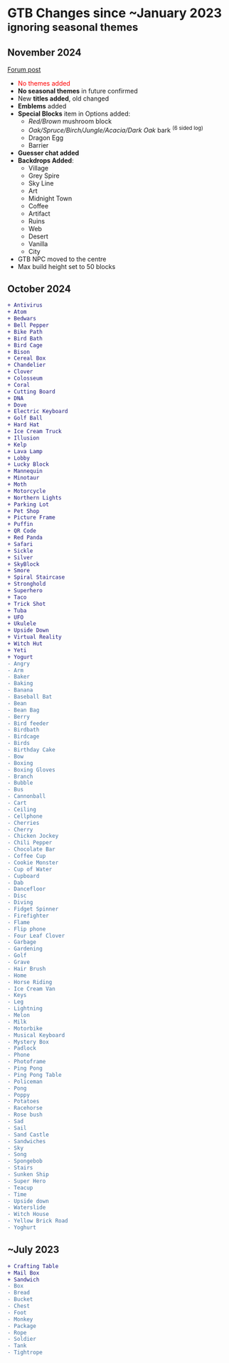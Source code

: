 # GTB Changes since ~January 2023 <sup>ignoring seasonal themes</sup>

## November 2024

[Forum post](https://hypixel.net/threads/build-battle-speed-builders-emblems-1-21-more.5703921/)

-   <span style="color:red">No themes added</span>
-   **No seasonal themes** in future confirmed
-   New **titles added**, old changed
-   **Emblems** added
-   **Special Blocks** item in Options added:
    -   _Red/Brown_ mushroom block
    -   _Oak/Spruce/Birch/Jungle/Acacia/Dark Oak_ bark <sup>(6 sided log)</sup>
    -   Dragon Egg
    -   Barrier
-   **Guesser chat added**
-   **Backdrops Added**:
    -   Village
    -   Grey Spire
    -   Sky Line
    -   Art
    -   Midnight Town
    -   Coffee
    -   Artifact
    -   Ruins
    -   Web
    -   Desert
    -   Vanilla
    -   City
-   GTB NPC moved to the centre
-   Max build height set to 50 blocks

## October 2024

```diff
+ Antivirus
+ Atom
+ Bedwars
+ Bell Pepper
+ Bike Path
+ Bird Bath
+ Bird Cage
+ Bison
+ Cereal Box
+ Chandelier
+ Clover
+ Colosseum
+ Coral
+ Cutting Board
+ DNA
+ Dove
+ Electric Keyboard
+ Golf Ball
+ Hard Hat
+ Ice Cream Truck
+ Illusion
+ Kelp
+ Lava Lamp
+ Lobby
+ Lucky Block
+ Mannequin
+ Minotaur
+ Moth
+ Motorcycle
+ Northern Lights
+ Parking Lot
+ Pet Shop
+ Picture Frame
+ Puffin
+ QR Code
+ Red Panda
+ Safari
+ Sickle
+ Silver
+ SkyBlock
+ Smore
+ Spiral Staircase
+ Stronghold
+ Superhero
+ Taco
+ Trick Shot
+ Tuba
+ UFO
+ Ukulele
+ Upside Down
+ Virtual Reality
+ Witch Hut
+ Yeti
+ Yogurt
- Angry
- Arm
- Baker
- Baking
- Banana
- Baseball Bat
- Bean
- Bean Bag
- Berry
- Bird feeder
- Birdbath
- Birdcage
- Birds
- Birthday Cake
- Bow
- Boxing
- Boxing Gloves
- Branch
- Bubble
- Bus
- Cannonball
- Cart
- Ceiling
- Cellphone
- Cherries
- Cherry
- Chicken Jockey
- Chili Pepper
- Chocolate Bar
- Coffee Cup
- Cookie Monster
- Cup of Water
- Cupboard
- Dab
- Dancefloor
- Disc
- Diving
- Fidget Spinner
- Firefighter
- Flame
- Flip phone
- Four Leaf Clover
- Garbage
- Gardening
- Golf
- Grave
- Hair Brush
- Home
- Horse Riding
- Ice Cream Van
- Keys
- Leg
- Lightning
- Melon
- Milk
- Motorbike
- Musical Keyboard
- Mystery Box
- Padlock
- Phone
- Photoframe
- Ping Pong
- Ping Pong Table
- Policeman
- Pong
- Poppy
- Potatoes
- Racehorse
- Rose bush
- Sad
- Sail
- Sand Castle
- Sandwiches
- Sky
- Song
- Spongebob
- Stairs
- Sunken Ship
- Super Hero
- Teacup
- Time
- Upside down
- Waterslide
- Witch House
- Yellow Brick Road
- Yoghurt
```

## ~July 2023

```diff
+ Crafting Table
+ Mail Box
+ Sandwich
- Box
- Bread
- Bucket
- Chest
- Foot
- Monkey
- Package
- Rope
- Soldier
- Tank
- Tightrope
```
